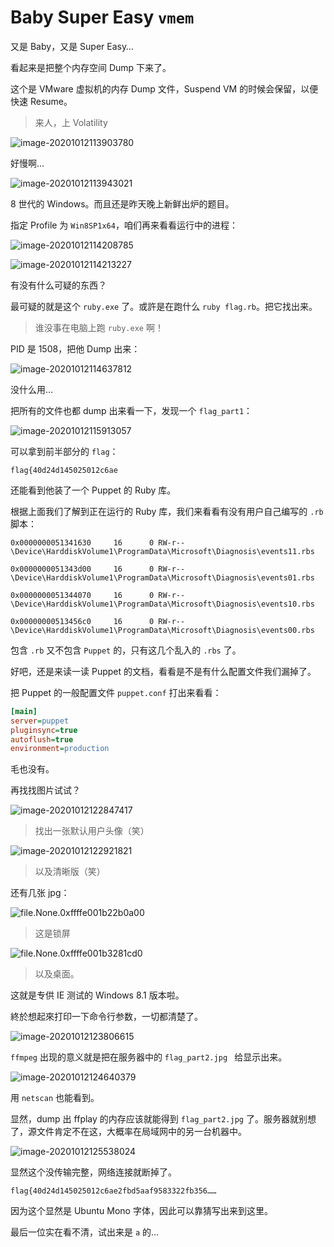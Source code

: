 # Baby Super Easy `vmem`

又是 Baby，又是 Super Easy…

看起来是把整个内存空间 Dump 下来了。

这个是 VMware 虚拟机的内存 Dump 文件，Suspend VM 的时候会保留，以便快速 Resume。

> 来人，上 Volatility

![image-20201012113903780](notes.assets/image-20201012113903780.png)

好慢啊…

![image-20201012113943021](notes.assets/image-20201012113943021.png)

8 世代的 Windows。而且还是昨天晚上新鲜出炉的题目。

指定 Profile 为 `Win8SP1x64`，咱们再来看看运行中的进程：

![image-20201012114208785](notes.assets/image-20201012114208785.png)

![image-20201012114213227](notes.assets/image-20201012114213227.png)

有没有什么可疑的东西？

最可疑的就是这个 `ruby.exe` 了。或許是在跑什么 `ruby flag.rb`。把它找出来。

> 谁没事在电脑上跑 `ruby.exe` 啊！

PID 是 1508，把他 Dump 出来：

![image-20201012114637812](notes.assets/image-20201012114637812.png)

没什么用…

把所有的文件也都 dump 出来看一下，发现一个 `flag_part1`：

![image-20201012115913057](notes.assets/image-20201012115913057.png)

可以拿到前半部分的 `flag`：

```
flag{40d24d145025012c6ae
```

还能看到他装了一个 Puppet 的 Ruby 库。

根据上面我们了解到正在运行的 Ruby 库，我们来看看有没有用户自己编写的 `.rb` 脚本：

```
0x0000000051341630     16      0 RW-r-- \Device\HarddiskVolume1\ProgramData\Microsoft\Diagnosis\events11.rbs

0x0000000051343d00     16      0 RW-r-- \Device\HarddiskVolume1\ProgramData\Microsoft\Diagnosis\events01.rbs

0x0000000051344070     16      0 RW-r-- \Device\HarddiskVolume1\ProgramData\Microsoft\Diagnosis\events10.rbs

0x00000000513456c0     16      0 RW-r-- \Device\HarddiskVolume1\ProgramData\Microsoft\Diagnosis\events00.rbs
```

包含 `.rb` 又不包含 `Puppet` 的，只有这几个乱入的 `.rbs` 了。

好吧，还是来读一读 Puppet 的文档，看看是不是有什么配置文件我们漏掉了。

把 Puppet 的一般配置文件 `puppet.conf` 打出来看看：

```ini
[main]
server=puppet
pluginsync=true
autoflush=true
environment=production
```

毛也没有。

再找找图片试试？

![image-20201012122847417](notes.assets/image-20201012122847417.png)

> 找出一张默认用户头像（笑）

![image-20201012122921821](notes.assets/image-20201012122921821.png)

> 以及清晰版（笑）

还有几张 jpg：

![file.None.0xffffe001b22b0a00](notes.assets/file.None.0xffffe001b22b0a00.jpg)

> 这是锁屏

![file.None.0xffffe001b3281cd0](notes.assets/file.None.0xffffe001b3281cd0.jpg)

> 以及桌面。

这就是专供 IE 测试的 Windows 8.1 版本啦。

終於想起來打印一下命令行参数，一切都清楚了。

![image-20201012123806615](notes.assets/image-20201012123806615.png)

`ffmpeg` 出现的意义就是把在服务器中的 `flag_part2.jpg ` 给显示出来。

![image-20201012124640379](notes.assets/image-20201012124640379.png)

用 `netscan` 也能看到。

显然，dump 出 ffplay 的内存应该就能得到 `flag_part2.jpg` 了。服务器就别想了，源文件肯定不在这，大概率在局域网中的另一台机器中。

![image-20201012125538024](notes.assets/image-20201012125538024.png)

显然这个没传输完整，网络连接就断掉了。

```
flag{40d24d145025012c6ae2fbd5aaf9583322fb356……
```

因为这个显然是 Ubuntu Mono 字体，因此可以靠猜写出来到这里。

最后一位实在看不清，试出来是 `a` 的…